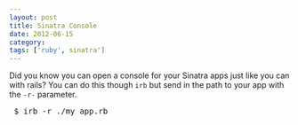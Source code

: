 ```yaml
---
layout: post
title: Sinatra Console
date: 2012-06-15
category:
tags: ['ruby', sinatra']
---
```


Did you know you can open a console for your Sinatra apps just like you can with rails? You can do this though `irb` but send in the path to your app with the `-r-` parameter.

<pre>
 $ irb -r ./my_app.rb
</pre>